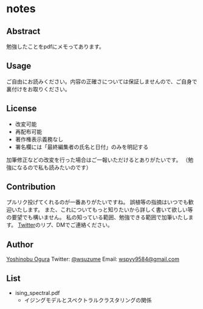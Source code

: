 notes
===
## Abstract
勉強したことをpdfにメモってあります。

## Usage
ご自由にお読みください。内容の正確さについては保証しませんので、ご自身で裏付けをお取りください。

## License
* 改変可能
* 再配布可能
* 著作権表示義務なし
* 署名欄には「最終編集者の氏名と日付」のみを明記する

加筆修正などの改変を行った場合はご一報いただけるとありがたいです。
（勉強になるので私も読みたいのです）

## Contribution
プルリク投げてくれるのが一番ありがたいですね。
誤植等の指摘はいつでも歓迎いたします。
また、これについてもっと知りたいから詳しく書いて欲しい等の要望でも構いません。
私の知っている範囲、勉強できる範囲で加筆いたします。
[Twitter](https://twitter.com/wsuzume)のリプ、DMでご連絡ください。

## Author
[Yoshinobu Ogura](https://github.com/wsuzume)
Twitter: [@wsuzume](https://twitter.com/wsuzume)
Email: wspyy9584@gmail.com

## List
* ising\_spectral.pdf
    * イジングモデルとスペクトラルクラスタリングの関係
